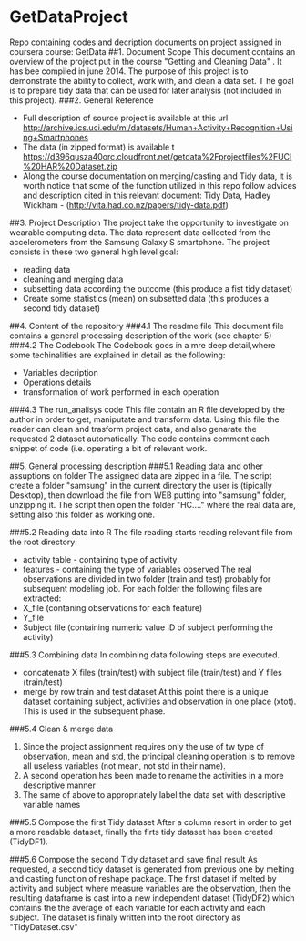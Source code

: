 GetDataProject
==============

Repo containing codes and decription documents on project assigned in coursera course: GetData
##1. Document Scope
This document contains an overview of the project put in the course "Getting and Cleaning Data" . It has bee compiled in june 2014. The purpose of this project is to demonstrate the ability to collect, work with, and clean a data set. T
he goal is to prepare tidy data that can be used for later analysis (not included in this project).
###2. General Reference
* Full description of source project is available at this url 
http://archive.ics.uci.edu/ml/datasets/Human+Activity+Recognition+Using+Smartphones
* The data (in zipped format) is available t
https://d396qusza40orc.cloudfront.net/getdata%2Fprojectfiles%2FUCI%20HAR%20Dataset.zip
* Along the course documentation on merging/casting and Tidy data, it is worth notice that some of the function utilized in this repo follow advices and description cited in this relevant document:
Tidy Data, Hadley Wickham  - (http://vita.had.co.nz/papers/tidy-data.pdf)

##3. Project Description
The project take the opportunity to investigate on wearable computing data. The data represent data collected from the accelerometers from the Samsung Galaxy S smartphone. 
The project consists in these two general high level goal:
*  reading data
*  cleaning and merging data
*  subsetting data according the outcome (this produce a fist tidy dataset)
*  Create some statistics (mean) on subsetted data (this produces a second tidy dataset)

##4. Content of the repository
###4.1 The readme file
This document file contains a general processing description of the work (see chapter 5)
###4.2 The Codebook
The Codebook goes in a mre deep detail,where some techinalities are explained in detail as the following:
* Variables decription
* Operations details
* transformation of work performed in each operation

###4.3 The run_analisys code
This file contain an R file developed by the author in order to get, maniputate and transform data. Using this file the reader can clean and trasform project data, and also genarate the requested 2 dataset automatically. The code contains comment each snippet of code (i.e. operating a bit of relevant work.

##5. General processing description
###5.1 Reading data and other assuptions on folder
The assigned data are zipped in a file. The script create a folder "samsung" in the current directory the user is (tipically Desktop), then download the file from WEB putting into "samsung" folder, unzipping it. The script then open the folder "HC...." where the real data are, setting also this folder as working one.

###5.2 Reading data into R
The file reading starts reading relevant file from the root directory:
* activity table - containing type of activity
* features - containing the type of variables observed
The real observations are divided in two folder (train and test) probably for subsequent modeling job.
For each folder the following files are extracted:
* X_file (contaning observations for each feature)
* Y_file
* Subject file (containing numeric value ID of subject performing the activity)

###5.3 Combining data
In combining data following steps are executed.
* concatenate X files (train/test) with subject file (train/test) and Y files (train/test)
* merge by row train and test dataset
At this point there is a unique dataset containing subject, activities and observation in one place (xtot). This is used in the subsequent phase.

###5.4 Clean & merge data
1. Since the project assignment requires only the use of tw type of observation, mean and std, the principal cleaning operation is to remove all useless variables (not mean, not std in their name).
2. A second operation has been made to rename the activities in a more descriptive manner
3. The same of above to appropriately label the data set with descriptive variable names

###5.5 Compose the first Tidy dataset
After a column resort in order to get a more readable dataset, finally the firts tidy dataset has been created (TidyDF1).

###5.6 Compose the second Tidy dataset and save final result
As requested, a second tidy dataset is generated from previous one by melting and casting function of reshape package. The first dataset if melted by activity and subject where measure variables are the observation, then the resulting dataframe is cast into a new independent dataset (TidyDF2) which contains the the average of each variable for each activity and each subject. The dataset is finaly written into the root directory as "TidyDataset.csv"


